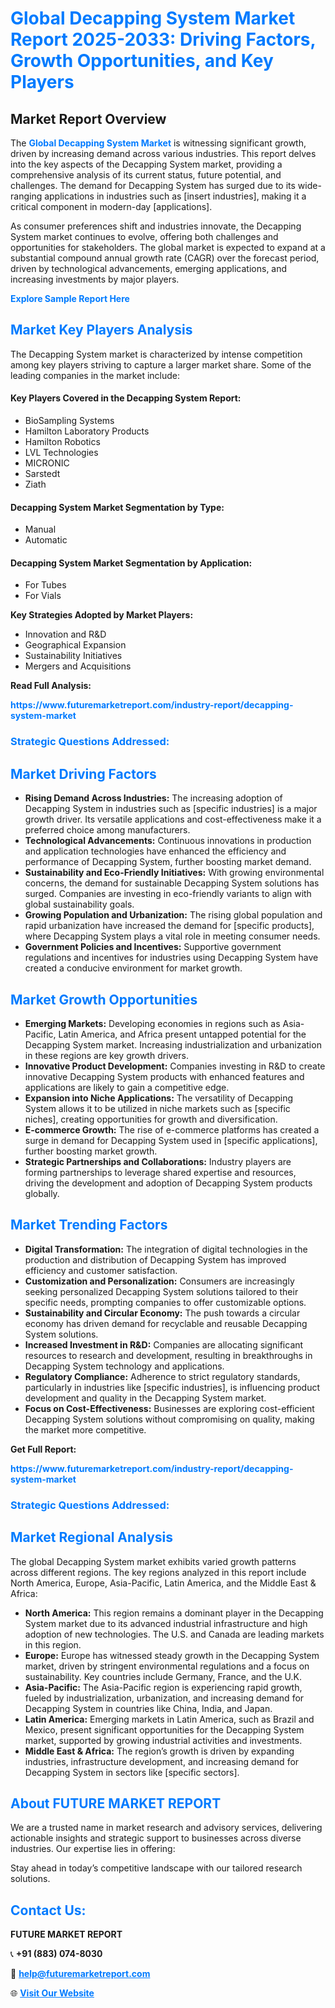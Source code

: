 <h1 style="color: #007BFF;">Global Decapping System Market Report 2025-2033: Driving Factors, Growth Opportunities, and Key Players</h1>

<section id="overview">
<h2>Market Report Overview</h2>
<p>The <a href="https://www.futuremarketreport.com/industry-report/decapping-system-market" style="color: #007BFF; text-decoration: none;"><strong>Global Decapping System Market</strong></a> is witnessing significant growth, driven by increasing demand across various industries. This report delves into the key aspects of the Decapping System market, providing a comprehensive analysis of its current status, future potential, and challenges. The demand for Decapping System has surged due to its wide-ranging applications in industries such as [insert industries], making it a critical component in modern-day [applications].</p>
<p>As consumer preferences shift and industries innovate, the Decapping System market continues to evolve, offering both challenges and opportunities for stakeholders. The global market is expected to expand at a substantial compound annual growth rate (CAGR) over the forecast period, driven by technological advancements, emerging applications, and increasing investments by major players.</p>
</section>

<section id="overview">
<p><a href="https://www.futuremarketreport.com/request-sample/reportId=48922" style="color: #007BFF; text-decoration: none;"><strong>Explore Sample Report Here</strong></a></p>
</section>

<section id="key-players">
<h2 style="color: #007BFF;">Market Key Players Analysis</h2>
<p>The Decapping System market is characterized by intense competition among key players striving to capture a larger market share. Some of the leading companies in the market include:</p>
<h4>Key Players Covered in the Decapping System Report:</h4>
<ul><li>BioSampling Systems</li><li>Hamilton Laboratory Products</li><li>Hamilton Robotics</li><li>LVL Technologies</li><li>MICRONIC</li><li>Sarstedt</li><li>Ziath</li></ul>
<h4>Decapping System Market Segmentation by Type:</h4>
<ul><li>Manual</li><li>Automatic</li></ul>

<h4>Decapping System Market Segmentation by Application:</h4>
<ul><li>For Tubes</li><li>For Vials</li></ul>
<p><strong>Key Strategies Adopted by Market Players:</strong></p>
<ul>
<li>Innovation and R&D</li>
<li>Geographical Expansion</li>
<li>Sustainability Initiatives</li>
<li>Mergers and Acquisitions</li>
</ul>
</section>

<section>
<p><strong>Read Full Analysis: </strong></p><a href="https://www.futuremarketreport.com/industry-report/decapping-system-market" style="color: #007BFF; text-decoration: none;"><strong>https://www.futuremarketreport.com/industry-report/decapping-system-market</strong></a>
<h3 style="color: #007BFF;">Strategic Questions Addressed:</h3>
</section>

<section id="driving-factors">
<h2 style="color: #007BFF;">Market Driving Factors</h2>
<ul>
<li><strong>Rising Demand Across Industries:</strong> The increasing adoption of Decapping System in industries such as [specific industries] is a major growth driver. Its versatile applications and cost-effectiveness make it a preferred choice among manufacturers.</li>
<li><strong>Technological Advancements:</strong> Continuous innovations in production and application technologies have enhanced the efficiency and performance of Decapping System, further boosting market demand.</li>
<li><strong>Sustainability and Eco-Friendly Initiatives:</strong> With growing environmental concerns, the demand for sustainable Decapping System solutions has surged. Companies are investing in eco-friendly variants to align with global sustainability goals.</li>
<li><strong>Growing Population and Urbanization:</strong> The rising global population and rapid urbanization have increased the demand for [specific products], where Decapping System plays a vital role in meeting consumer needs.</li>
<li><strong>Government Policies and Incentives:</strong> Supportive government regulations and incentives for industries using Decapping System have created a conducive environment for market growth.</li>
</ul>
</section>

<section id="growth-opportunities">
<h2 style="color: #007BFF;">Market Growth Opportunities</h2>
<ul>
<li><strong>Emerging Markets:</strong> Developing economies in regions such as Asia-Pacific, Latin America, and Africa present untapped potential for the Decapping System market. Increasing industrialization and urbanization in these regions are key growth drivers.</li>
<li><strong>Innovative Product Development:</strong> Companies investing in R&D to create innovative Decapping System products with enhanced features and applications are likely to gain a competitive edge.</li>
<li><strong>Expansion into Niche Applications:</strong> The versatility of Decapping System allows it to be utilized in niche markets such as [specific niches], creating opportunities for growth and diversification.</li>
<li><strong>E-commerce Growth:</strong> The rise of e-commerce platforms has created a surge in demand for Decapping System used in [specific applications], further boosting market growth.</li>
<li><strong>Strategic Partnerships and Collaborations:</strong> Industry players are forming partnerships to leverage shared expertise and resources, driving the development and adoption of Decapping System products globally.</li>
</ul>
</section>

<section id="trending-factors">
<h2 style="color: #007BFF;">Market Trending Factors</h2>
<ul>
<li><strong>Digital Transformation:</strong> The integration of digital technologies in the production and distribution of Decapping System has improved efficiency and customer satisfaction.</li>
<li><strong>Customization and Personalization:</strong> Consumers are increasingly seeking personalized Decapping System solutions tailored to their specific needs, prompting companies to offer customizable options.</li>
<li><strong>Sustainability and Circular Economy:</strong> The push towards a circular economy has driven demand for recyclable and reusable Decapping System solutions.</li>
<li><strong>Increased Investment in R&D:</strong> Companies are allocating significant resources to research and development, resulting in breakthroughs in Decapping System technology and applications.</li>
<li><strong>Regulatory Compliance:</strong> Adherence to strict regulatory standards, particularly in industries like [specific industries], is influencing product development and quality in the Decapping System market.</li>
<li><strong>Focus on Cost-Effectiveness:</strong> Businesses are exploring cost-efficient Decapping System solutions without compromising on quality, making the market more competitive.</li>
</ul>
</section>

<section>
<p><strong>Get Full Report: </strong></p><a href="https://www.futuremarketreport.com/industry-report/decapping-system-market" style="color: #007BFF; text-decoration: none;"><strong>https://www.futuremarketreport.com/industry-report/decapping-system-market</strong></a>
<h3 style="color: #007BFF;">Strategic Questions Addressed:</h3>
</section>


<section id="regional-analysis">
<h2 style="color: #007BFF;">Market Regional Analysis</h2>
<p>The global Decapping System market exhibits varied growth patterns across different regions. The key regions analyzed in this report include North America, Europe, Asia-Pacific, Latin America, and the Middle East & Africa:</p>
<ul>
<li><strong>North America:</strong> This region remains a dominant player in the Decapping System market due to its advanced industrial infrastructure and high adoption of new technologies. The U.S. and Canada are leading markets in this region.</li>
<li><strong>Europe:</strong> Europe has witnessed steady growth in the Decapping System market, driven by stringent environmental regulations and a focus on sustainability. Key countries include Germany, France, and the U.K.</li>
<li><strong>Asia-Pacific:</strong> The Asia-Pacific region is experiencing rapid growth, fueled by industrialization, urbanization, and increasing demand for Decapping System in countries like China, India, and Japan.</li>
<li><strong>Latin America:</strong> Emerging markets in Latin America, such as Brazil and Mexico, present significant opportunities for the Decapping System market, supported by growing industrial activities and investments.</li>
<li><strong>Middle East & Africa:</strong> The region’s growth is driven by expanding industries, infrastructure development, and increasing demand for Decapping System in sectors like [specific sectors].</li>
</ul>
</section>

<footer>
<h2 style="color: #007BFF;">About FUTURE MARKET REPORT</h2>
<p>We are a trusted name in market research and advisory services, delivering actionable insights and strategic support to businesses across diverse industries. Our expertise lies in offering:</p>

<p>Stay ahead in today’s competitive landscape with our tailored research solutions.</p>

<h2 style="color: #007BFF;">Contact Us:</h2>
<p><strong>FUTURE MARKET REPORT</strong></p>
<p>📞 <strong>+91 (883) 074-8030</strong></p>
<p>📧 <strong><a href="mailto:help@futuremarketreport.com" style="color: #007BFF;">help@futuremarketreport.com</a></strong></p>
<p>🌐 <strong><a href="https://www.futuremarketreport.com/" style="color: #007BFF;">Visit Our Website</a></strong></p>
</footer>